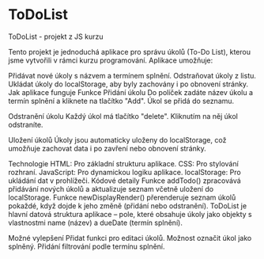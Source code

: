 # ToDoList
ToDoList - projekt z JS kurzu


Tento projekt je jednoduchá aplikace pro správu úkolů (To-Do List), kterou jsme vytvořili v rámci kurzu programování. Aplikace umožňuje:

Přidávat nové úkoly s názvem a termínem splnění.
Odstraňovat úkoly z listu.
Ukládat úkoly do localStorage, aby byly zachovány i po obnovení stránky.
Jak aplikace funguje
Funkce
Přidání úkolu
Do políček zadáte název úkolu a termín splnění a kliknete na tlačítko "Add". Úkol se přidá do seznamu.

Odstranění úkolu
Každý úkol má tlačítko "delete". Kliknutím na něj úkol odstraníte.

Uložení úkolů
Úkoly jsou automaticky uloženy do localStorage, což umožňuje zachovat data i po zavření nebo obnovení stránky.

Technologie
HTML: Pro základní strukturu aplikace.
CSS: Pro stylování rozhraní.
JavaScript: Pro dynamickou logiku aplikace.
localStorage: Pro ukládání dat v prohlížeči.
Kódové detaily
Funkce addTodo() zpracovává přidávání nových úkolů a aktualizuje seznam včetně uložení do localStorage.
Funkce newDisplayRender() přerenderuje seznam úkolů pokaždé, když dojde k jeho změně (přidání nebo odstranění).
ToDoList je hlavní datová struktura aplikace – pole, které obsahuje úkoly jako objekty s vlastnostmi name (název) a dueDate (termín splnění).

Možné vylepšení
Přidat funkci pro editaci úkolů.
Možnost označit úkol jako splněný.
Přidání filtrování podle termínu splnění.
